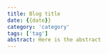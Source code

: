```yaml
---
title: Blog title
date: {{date}}
category: 'category'
tags: ['tag']
abstract: Here is the abstract
---
```

